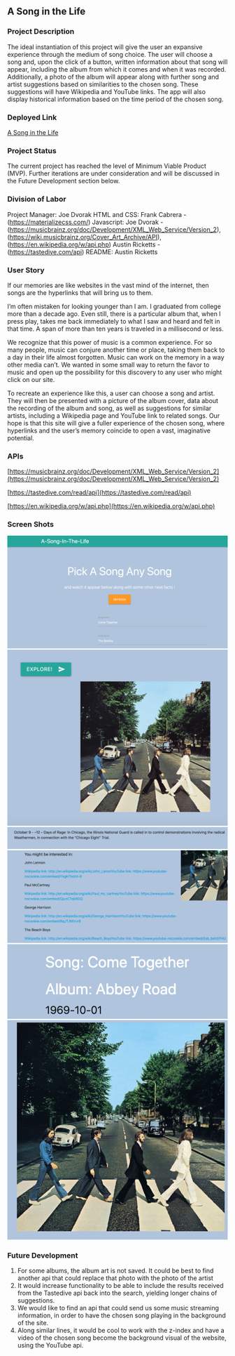 ## A Song in the Life

### Project Description
The ideal instantiation of this project will give the user an expansive experience through the medium of song choice. The user will choose a song and, upon the click of a button, written information about that song will appear, including the album from which it comes and when it was recorded. Additionally, a photo of the album will appear along with further song and artist suggestions based on similarities to the chosen song. These suggestions will have Wikipedia and YouTube links. The app will also display historical information based on the time period of the chosen song.

### Deployed Link
[A Song in the Life](https://github.com/G0nZy/song-in-the-life)

### Project Status
The current project has reached the level of Minimum Viable Product (MVP). Further iterations are under consideration and will be discussed in the Future Development section below.

### Division of Labor
Project Manager: Joe Dvorak
HTML and CSS: Frank Cabrera - (https://materializecss.com/)
Javascript: 
Joe Dvorak -  (https://musicbrainz.org/doc/Development/XML_Web_Service/Version_2), (https://wiki.musicbrainz.org/Cover_Art_Archive/API), (https://en.wikipedia.org/w/api.php)
Austin Ricketts - (https://tastedive.com/api)
README: Austin Ricketts

### User Story
If our memories are like websites in the vast mind of the internet, then songs are the hyperlinks that will bring us to them.

I’m often mistaken for looking younger than I am. I graduated from college more than a decade ago. Even still, there is a particular album that, when I press play, takes me back immediately to what I saw and heard and felt in that time. A span of more than ten years is traveled in a millisecond or less. 

We recognize that this power of music is a common experience. For so many people, music can conjure another time or place, taking them back to a day in their life almost forgotten. Music can work on the memory in a way other media can’t. We wanted in some small way to return the favor to music and open up the possibility for this discovery to any user who might click on our site. 

To recreate an experience like this, a user can choose a song and artist. They will then be presented with a picture of the album cover, data about the recording of the album and song, as well as suggestions for similar artists, including a Wikipedia page and YouTube link to related songs. Our hope is that this site will give a fuller experience of the chosen song, where hyperlinks and the user’s memory coincide to open a vast, imaginative potential.

### APIs

[https://musicbrainz.org/doc/Development/XML_Web_Service/Version_2](https://musicbrainz.org/doc/Development/XML_Web_Service/Version_2)

[https://tastedive.com/read/api](https://tastedive.com/read/api)

[https://en.wikipedia.org/w/api.php](https://en.wikipedia.org/w/api.php)

### Screen Shots
![Opening Page View](docs/images/screen-shot1.png)
![Search Button and Album Cover](docs/images/screen-shot2.png)
![Historical Fact from the time period of the song](docs/images/screen-shot3.png)
![Suggestions for related artists](docs/images/screen-shot4.png)
![Chosen Song and Album Information](docs/images/screen-shot5.png)
![Album Cover Photo for song choice](docs/images/screen-shot6.png)

### Future Development
1) For some albums, the album art is not saved. It could be best to find another api that could replace that photo with the photo of the artist
2) It would increase functionality to be able to include the results received from the Tastedive api back into the search, yielding longer chains of suggestions.
3) We would like to find an api that could send us some music streaming information, in order to have the chosen song playing in the background of the site.
4) Along similar lines, it would be cool to work with the z-index and have a video of the chosen song become the background visual of the website, using the YouTube api. 
